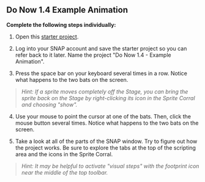 ## Do Now 1.4 Example Animation

**Complete the following steps individually:**

1.  Open this [starter project](https://snap.berkeley.edu/snapsource/snap.html#present:Username=instructor_resources&ProjectName=Do%20Now%201.4%20-%20Example%20Animation). 

2.  Log into your SNAP account and save the starter project so you can refer back to it later. Name the project "Do Now 1.4 - Example Animation". 

3.  Press the space bar on your keyboard several times in a row. Notice what happens to the two bats on the screen.
>*Hint: If a sprite moves completely off the Stage, you can bring the sprite back on the Stage by right-clicking its icon in the Sprite Corral and choosing "show".*

4.  Use your mouse to point the cursor at one of the bats. Then, click the mouse button several times.  Notice what happens to the two bats on the screen.

5.  Take a look at all of the parts of the SNAP window. Try to figure out how the project works.  Be sure to explore the tabs at the top of the scripting area and the icons in the Sprite Corral. 
> *Hint: It may be helpful to activate "visual steps" with the footprint icon near the middle of the top toolbar.*



